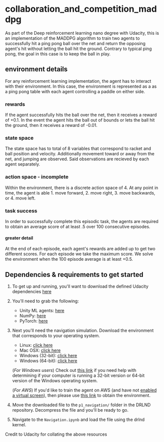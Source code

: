 # collaboration_and_competition_maddpg

As part of the Deep reinforcement learning nano degree with Udacity, this is an implementation of the MADDPG algorithm to train two agents to successfully hit a ping pong ball over the net and return the opposing agent's hit without letting the ball hit the ground. Contrary to typical ping pong, the goal in this case is to keep the ball in play.

## environment details
For any reinforcement learning implementation, the agent has to interact with their environment. In this case, the environment is represented as a as a ping pong table with each agent controlling a paddle on either side.

### rewards
If the agent successfully hits the ball over the net, then it receives a reward of +0.1. In the event the agent hits the ball out of bounds or lets the ball hit the ground, then it receives a reward of -0.01.

### state space
The state space has to total of 8 variables that correspond to racket and ball position and velocity. Additionally movement toward or away from the net, and jumping are observed. Said observations are recieved by each agent separately.

### action space - incomplete
Within the environment, there is a discrete action space of 4. At any point in time, the agent is able 1. move forward, 2. move right, 3. move backwards, or 4. move left.

### task success
In order to successfully complete this episodic task, the agents are required to obtain an average score of at least .5 over 100 consecutive episodes.

#### greater detail
At the end of each episode, each agent's rewards are added up to get two different scores. For each episode we take the maximum score. We solve the environment when the 100 episode average is at least +0.5.

## Dependencies & requirements to get started

1. To get up and running, you'll want to download the defined Udacity dependencies [here](https://github.com/udacity/deep-reinforcement-learning#dependencies)

2. You'll need to grab the following:
    - Unity ML agents: [here](https://github.com/Unity-Technologies/ml-agents/blob/master/docs/Installation.md)
    - NumPy: [here](http://www.numpy.org/) 
    - PyTorch: [here](https://pytorch.org/) 

3. Next you'll need the navigation simulation. Download the environment that corresponds to your operating system. 
    - Linux: [click here](https://s3-us-west-1.amazonaws.com/udacity-drlnd/P1/Banana/Banana_Linux.zip)
    - Mac OSX: [click here](https://s3-us-west-1.amazonaws.com/udacity-drlnd/P1/Banana/Banana.app.zip)
    - Windows (32-bit): [click here](https://s3-us-west-1.amazonaws.com/udacity-drlnd/P1/Banana/Banana_Windows_x86.zip)
    - Windows (64-bit): [click here](https://s3-us-west-1.amazonaws.com/udacity-drlnd/P1/Banana/Banana_Windows_x86_64.zip)
    
    (_For Windows users_) Check out [this link](https://support.microsoft.com/en-us/help/827218/how-to-determine-whether-a-computer-is-running-a-32-bit-version-or-64) if you need help with determining if your computer is running a 32-bit version or 64-bit version of the Windows operating system.

    (_For AWS_) If you'd like to train the agent on AWS (and have not [enabled a virtual screen](https://github.com/Unity-Technologies/ml-agents/blob/master/docs/Training-on-Amazon-Web-Service.md)), then please use [this link](https://s3-us-west-1.amazonaws.com/udacity-drlnd/P1/Banana/Banana_Linux_NoVis.zip) to obtain the environment.
    
4. Move the downloaded file to the `p1_navigation/` folder in the DRLND repository. Decompress the file and you'll be ready to go. 

5. Navigate to the `Navigation.ipynb` and load the file using the drlnd kernel. 

Credit to Udacity for collating the above resources
